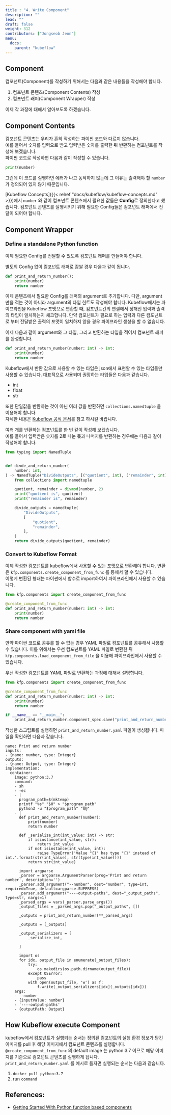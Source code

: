 ```yaml
---
title : "4. Write Component"
description: ""
lead: ""
draft: false
weight: 312
contributors: ["Jongseob Jeon"]
menu:
  docs:
    parent: "kubeflow"
---
```



## Component

컴포넌트(Component)를 작성하기 위해서는 다음과 같은 내용들을 작성해야 합니다.

1. 컴포넌트 콘텐츠(Component Contents) 작성
2. 컴포넌트 래퍼(Component Wrapper) 작성

이제 각 과정에 대해서 알아보도록 하겠습니다.

## Component Contents

컴포넌트 콘텐츠는 우리가 흔히 작성하는 파이썬 코드와 다르지 않습니다.  
예를 들어서 숫자를 입력으로 받고 입력받은 숫자를 출력한 뒤 반환하는 컴포넌트를 작성해 보겠습니다.  
파이썬 코드로 작성하면 다음과 같이 작성할 수 있습니다.

```python
print(number)
```

그런데 이 코드를 실행하면 에러가 나고 동작하지 않는데 그 이유는 출력해야 할 `number`가 정의되어 있지 않기 때문입니다.

[Kubeflow Concepts]({{< relref "docs/kubeflow/kubeflow-concepts.md" >}})에서 `number` 와 같이 컴포넌트 콘텐츠에서 필요한 값들은 **Config**로 정의한다고 했습니다. 컴포넌트 콘텐츠를 실행시키기 위해 필요한 Config들은 컴포넌트 래퍼에서 전달이 되어야 합니다.

## Component Wrapper

### Define a standalone Python function

이제 필요한 Config를 전달할 수 있도록 컴포넌트 래퍼를 만들어야 합니다.

별도의 Config 없이 컴포넌트 래퍼로 감쌀 경우 다음과 같이 됩니다.

```python
def print_and_return_number():
    print(number)
    return number
```

이제 콘텐츠에서 필요한 Config를 래퍼의 argument로 추가합니다. 다만, argument 만을 적는 것이 아니라 argument의 타입 힌트도 작성해야 합니다. Kubeflow에서는 파이프라인을 Kubeflow 포맷으로 변환할 때, 컴포넌트간의 연결에서 정해진 입력과 출력의 타입이 일치하는지 체크합니다. 만약 컴포넌트가 필요로 하는 입력과 다른 컴포넌트로 부터 전달받은 출력의 포맷이 일치하지 않을 경우 파이프라인 생성을 할 수 없습니다.

이제 다음과 같이 argument와 그 타입, 그리고 반환하는 타입을 적어서 컴포넌트 래퍼를 완성합니다.

```python
def print_and_return_number(number: int) -> int:
    print(number)
    return number
```

Kubeflow에서 반환 값으로 사용할 수 있는 타입은 json에서 표현할 수 있는 타입들만 사용할 수 있습니다. 대표적으로 사용되며 권장하는 타입들은 다음과 같습니다.

- int
- float
- str

또한 단일값을 반환하는 것이 아닌 여러 값을 반환하면 `collections.namedtuple` 을 이용해야 합니다.  
자세한 내용은 [Kubeflow 공식 문서](https://www.kubeflow.org/docs/components/pipelines/sdk/python-function-components/#passing-parameters-by-value)를 참고 하시길 바랍니다.  

여러 개를 반환하는 컴포넌트를 한 번 같이 작성해 보겠습니다.  
예를 들어서 입력받은 숫자를 2로 나눈 몫과 나머지를 반환하는 경우에는 다음과 같이 작성해야 합니다.

```python
from typing import NamedTuple


def divde_and_return_number(
    number: int,
) -> NamedTuple("DivideOutputs", [("quotient", int), ("remainder", int)]):
    from collections import namedtuple

    quotient, remainder = divmod(number, 2)
    print("quotient is", quotient)
    print("remainder is", remainder)

    divide_outputs = namedtuple(
        "DivideOutputs",
        [
            "quotient",
            "remainder",
        ],
    )
    return divide_outputs(quotient, remainder)
```

### Convert to Kubeflow Format

이제 작성한 컴포넌트를 kubeflow에서 사용할 수 있는 포맷으로 변환해야 합니다. 변환은 `kfp.components.create_component_from_func` 를 통해서 할 수 있습니다.  
이렇게 변환된 형태는 파이썬에서 함수로 import하여서 파이프라인에서 사용할 수 있습니다.

```python
from kfp.components import create_component_from_func

@create_component_from_func
def print_and_return_number(number: int) -> int:
    print(number)
    return number
```

### Share component with yaml file

만약 파이썬 코드로 공유를 할 수 없는 경우 YAML 파일로 컴포넌트를 공유해서 사용할 수 있습니다.
이를 위해서는 우선 컴포넌트를 YAML 파일로 변환한 뒤 `kfp.components.load_component_from_file` 을 이용해 파이프라인에서 사용할 수 있습니다.

우선 작성한 컴포넌트를 YAML 파일로 변환하는 과정에 대해서 설명합니다.

```python
from kfp.components import create_component_from_func

@create_component_from_func
def print_and_return_number(number: int) -> int:
    print(number)
    return number

if __name__ == "__main__":
    print_and_return_number.component_spec.save("print_and_return_number.yaml")
```

작성한 스크립트를 실행하면 `print_and_return_number.yaml` 파일이 생성됩니다. 파일을 확인하면 다음과 같습니다.

```text
name: Print and return number
inputs:
- {name: number, type: Integer}
outputs:
- {name: Output, type: Integer}
implementation:
  container:
    image: python:3.7
    command:
    - sh
    - -ec
    - |
      program_path=$(mktemp)
      printf "%s" "$0" > "$program_path"
      python3 -u "$program_path" "$@"
    - |
      def print_and_return_number(number):
          print(number)
          return number

      def _serialize_int(int_value: int) -> str:
          if isinstance(int_value, str):
              return int_value
          if not isinstance(int_value, int):
              raise TypeError('Value "{}" has type "{}" instead of int.'.format(str(int_value), str(type(int_value))))
          return str(int_value)

      import argparse
      _parser = argparse.ArgumentParser(prog='Print and return number', description='')
      _parser.add_argument("--number", dest="number", type=int, required=True, default=argparse.SUPPRESS)
      _parser.add_argument("----output-paths", dest="_output_paths", type=str, nargs=1)
      _parsed_args = vars(_parser.parse_args())
      _output_files = _parsed_args.pop("_output_paths", [])

      _outputs = print_and_return_number(**_parsed_args)

      _outputs = [_outputs]

      _output_serializers = [
          _serialize_int,

      ]

      import os
      for idx, output_file in enumerate(_output_files):
          try:
              os.makedirs(os.path.dirname(output_file))
          except OSError:
              pass
          with open(output_file, 'w') as f:
              f.write(_output_serializers[idx](_outputs[idx]))
    args:
    - --number
    - {inputValue: number}
    - '----output-paths'
    - {outputPath: Output}
```

## How Kubeflow execute Component

kubeflow에서 컴포넌트가 실행되는 순서는 정의된 컴포넌트의 실행 환경 정보가 담긴 이미지를 pull 후 해당 이미지에서 컴포넌트 콘텐츠를 실행합니다.  
`@create_component_from_func` 의 default image 는 python:3.7 이므로 해당 이미지를 기준으로 컴포넌트 콘텐츠를 실행하게 됩니다.  
`print_and_return_number.yaml` 를 예시로 들자면 실행되는 순서는 다음과 같습니다.

1. `docker pull python:3.7`
2. run `command`

## References:

- [Getting Started With Python function based components](https://www.kubeflow.org/docs/components/pipelines/sdk/python-function-components/#getting-started-with-python-function-based-components)
